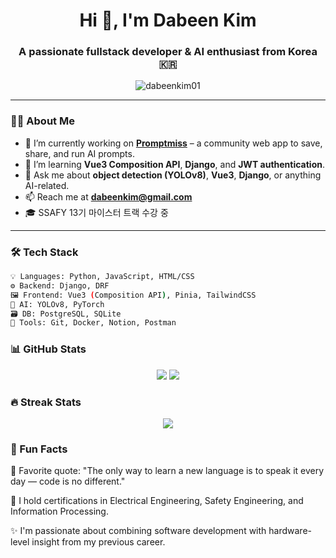 <h1 align="center">Hi 👋, I'm Dabeen Kim</h1>
<h3 align="center">A passionate fullstack developer & AI enthusiast from Korea 🇰🇷</h3>

<p align="center">
  <img src="https://komarev.com/ghpvc/?username=dabeenkim01&label=Profile%20views&color=0e75b6&style=flat" alt="dabeenkim01" />
</p>

---

### 🧑‍💻 About Me

- 🔭 I’m currently working on **[Promptmiss](https://github.com/dabeenkim01/promptmiss)** – a community web app to save, share, and run AI prompts.
- 🌱 I’m learning **Vue3 Composition API**, **Django**, and **JWT authentication**.
- 💬 Ask me about **object detection (YOLOv8)**, **Vue3**, **Django**, or anything AI-related.
- 📫 Reach me at **dabeenkim@gmail.com**
- 🎓 SSAFY 13기 마이스터 트랙 수강 중

---

### 🛠️ Tech Stack

```bash
💡 Languages: Python, JavaScript, HTML/CSS  
⚙️ Backend: Django, DRF  
🖼 Frontend: Vue3 (Composition API), Pinia, TailwindCSS  
🧠 AI: YOLOv8, PyTorch  
🗃️ DB: PostgreSQL, SQLite  
🔧 Tools: Git, Docker, Notion, Postman
```

### 📊 GitHub Stats
<p align="center"> <img src="https://github-readme-stats.vercel.app/api?username=dabeenkim01&show_icons=true&theme=tokyonight" /> <img src="https://github-readme-stats.vercel.app/api/top-langs/?username=dabeenkim01&layout=compact&theme=tokyonight" /> </p>

### 🔥 Streak Stats
<p align="center"> <img src="https://github-readme-streak-stats.herokuapp.com/?user=dabeenkim01&theme=tokyonight" /> </p>

### 🧩 Fun Facts
🧠 Favorite quote: "The only way to learn a new language is to speak it every day — code is no different."

🥇 I hold certifications in Electrical Engineering, Safety Engineering, and Information Processing.

✨ I'm passionate about combining software development with hardware-level insight from my previous career.
